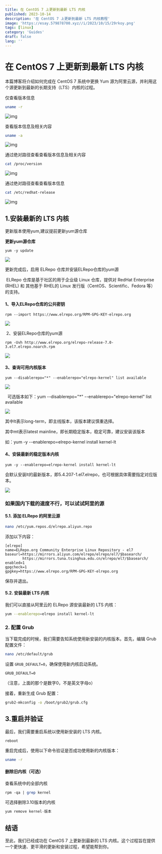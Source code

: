 ```yaml
---
title: 在 CentOS 7 上更新到最新 LTS 内核
published: 2023-10-14
description: '在 CentOS 7 上更新到最新 LTS 内核教程'
image: 'https://esay.579878700.xyz//i/2023/10/15/29rkoy.png'
tags: [linux]
category: 'Guides'
draft: false 
lang: ''
---
```

# 在 CentOS 7 上更新到最新 LTS 内核

本篇博客将介绍如何完成在 CentOS 7 系统中更换 Yum 源为阿里云源，并利用这个源更新到最新的长期支持（LTS）内核的过程。

仅查看版本信息

```bash
uname -r
```

![img](https://esay.579878700.xyz//i/2023/10/15/vqhwu.png)

查看版本信息及相关内容

```bash
uname -a
```

![img](https://esay.579878700.xyz//i/2023/10/15/vsgfv.png)

 通过绝对路径查看查看版本信息及相关内容

```bash
cat /proc/version
```

![img](https://esay.579878700.xyz//i/2023/10/15/vt9wm.png)

 通过绝对路径查看查看版本信息

```bash
cat /etc/redhat-release
```

![img](https://esay.579878700.xyz//i/2023/10/15/vu42x.png)

## 1.安装最新的 LTS 内核

更新版本使用yum,建议提前更新yum源仓库

**更新yum源仓库**

```
yum -y update
```

![](https://esay.579878700.xyz//i/2023/10/15/vvgjs.png)

更新完成后，启用 ELRepo 仓库并安装ELRepo仓库的yum源

 ELRepo 仓库是基于社区的用于企业级 Linux 仓库，提供对 RedHat Enterprise (RHEL) 和 其他基于 RHEL的 Linux 发行版（CentOS、Scientific、Fedora 等）的支持。

#### 1、导入ELRepo仓库的公共密钥

```
rpm --import https://www.elrepo.org/RPM-GPG-KEY-elrepo.org
```

![](https://esay.579878700.xyz//i/2023/10/15/1w346e.png)

 2、安装ELRepo仓库的yum源

```
rpm -Uvh http://www.elrepo.org/elrepo-release-7.0-3.el7.elrepo.noarch.rpm
```

![](https://esay.579878700.xyz//i/2023/10/15/1w44s1.png)

#### 3、查询可用内核版本

```
yum --disablerepo="*" --enablerepo="elrepo-kernel" list available
```

![](https://esay.579878700.xyz//i/2023/10/15/1w5b15.png)

  可选版本如下：yum --disablerepo="\*" --enablerepo="elrepo-kernel" list available

![](https://esay.579878700.xyz//i/2023/10/15/1xnsdo.png)

其中lt表示long-term，即主线版本，该版本建议慎重选择。

其中mt表示latest mainline，即长期稳定版本，稳定可靠，建议安装该版本

如：yum -y --enablerepo=elrepo-kernel install kernel-lt

#### 4、安装最新的稳定版本内核

```
yum -y --enablerepo=elrepo-kernel install kernel-lt
```

会默认安装lt的最新版本，即5.4.207-1.el7.elrepo，也可根据具体需要指定对应版本。

![](https://esay.579878700.xyz//i/2023/10/15/1wh87d.png)

### 如果国内下载的速度不行，可以试试阿里的源

#### 5.1. 添加 ELRepo 的阿里云源

```bash
nano /etc/yum.repos.d/elrepo.aliyun.repo
```

添加以下内容：

```plaintext
[elrepo]
name=ELRepo.org Community Enterprise Linux Repository - el7
baseurl=https://mirrors.aliyun.com/elrepo/elrepo/el7/$basearch/
        https://mirrors.tuna.tsinghua.edu.cn/elrepo/el7/$basearch/
enabled=1
gpgcheck=1
gpgkey=https://www.elrepo.org/RPM-GPG-KEY-elrepo.org
```

保存并退出。

#### 5.2. 安装最新 LTS 内核

我们可以直接从阿里云的 ELRepo 源安装最新的 LTS 内核：

```bash
yum --enablerepo=elrepo install kernel-lt
```

### 2. 配置 Grub

当下载完成的时候，我们需要告知系统使用新安装的内核版本。首先，编辑 Grub 配置文件：

```bash
nano /etc/default/grub
```

设置 `GRUB_DEFAULT=0`，确保使用新内核启动系统。

```plaintext
GRUB_DEFAULT=0
```

（注意，上面的那个是数字0，不是英文字母o）

接着，重新生成 Grub 配置：

```bash
grub2-mkconfig -o /boot/grub2/grub.cfg
```

## 3.重启并验证

最后，我们需要重启系统以使用新安装的 LTS 内核。

```bash
reboot
```

重启完成后，使用以下命令验证是否成功使用新的内核版本：

```bash
uname -r
```

#### 删除旧内核（**可选**）

查看系统中的全部内核

```perl
rpm -qa | grep kernel
```

可选择删除3.10版本的内核

```csharp
yum remove kernel-版本
```

## 结语

至此，我们已经成功在 CentOS 7 上更新到最新的 LTS 内核。这个过程旨在提供一个更快速、更平滑的更新和安装过程，希望能帮到你。